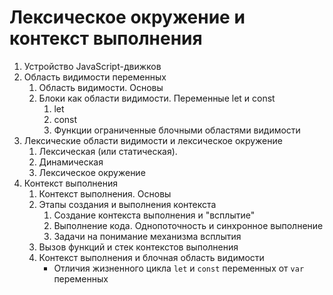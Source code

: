 # Лексическое окружение и контекст выполнения

1. Устройство JavaScript-движков
2. Область видимости переменных
   1. Область видимости. Основы
   2. Блоки как области видимости. Переменные let и const
      1. let
      2. const
      3. Функции ограниченные блочными областями видимости
3. Лексические области видимости и лексическое окружение
   1. Лексическая (или статическая).
   2. Динамическая
   3. Лексическое окружение
4. Контекст выполнения
   1. Контекст выполнения. Основы
   2. Этапы создания и выполнения контекста
      1. Создание контекста выполнения и "всплытие"
      2. Выполнение кода. Однопоточность и синхронное выполнение
      3. Задачи на понимание механизма всплытия
   3. Вызов функций и стек контекстов выполнения
   4. Контекст выполнения и блочная область видимости
      - Отличия жизненного цикла `let` и `const` переменных от `var` переменных
